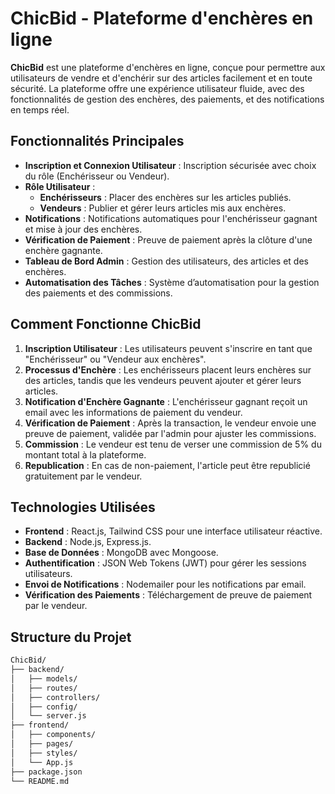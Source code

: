 # ChicBid - Plateforme d'enchères en ligne

**ChicBid** est une plateforme d'enchères en ligne, conçue pour permettre aux utilisateurs de vendre et d'enchérir sur des articles facilement et en toute sécurité. La plateforme offre une expérience utilisateur fluide, avec des fonctionnalités de gestion des enchères, des paiements, et des notifications en temps réel.

## Fonctionnalités Principales

- **Inscription et Connexion Utilisateur** : Inscription sécurisée avec choix du rôle (Enchérisseur ou Vendeur).
- **Rôle Utilisateur** :
  - **Enchérisseurs** : Placer des enchères sur les articles publiés.
  - **Vendeurs** : Publier et gérer leurs articles mis aux enchères.
- **Notifications** : Notifications automatiques pour l'enchérisseur gagnant et mise à jour des enchères.
- **Vérification de Paiement** : Preuve de paiement après la clôture d'une enchère gagnante.
- **Tableau de Bord Admin** : Gestion des utilisateurs, des articles et des enchères.
- **Automatisation des Tâches** : Système d’automatisation pour la gestion des paiements et des commissions.

## Comment Fonctionne ChicBid

1. **Inscription Utilisateur** : Les utilisateurs peuvent s'inscrire en tant que "Enchérisseur" ou "Vendeur aux enchères".
2. **Processus d'Enchère** : Les enchérisseurs placent leurs enchères sur des articles, tandis que les vendeurs peuvent ajouter et gérer leurs articles.
3. **Notification d'Enchère Gagnante** : L'enchérisseur gagnant reçoit un email avec les informations de paiement du vendeur.
4. **Vérification de Paiement** : Après la transaction, le vendeur envoie une preuve de paiement, validée par l'admin pour ajuster les commissions.
5. **Commission** : Le vendeur est tenu de verser une commission de 5% du montant total à la plateforme.
6. **Republication** : En cas de non-paiement, l'article peut être republicié gratuitement par le vendeur.

## Technologies Utilisées

- **Frontend** : React.js, Tailwind CSS pour une interface utilisateur réactive.
- **Backend** : Node.js, Express.js.
- **Base de Données** : MongoDB avec Mongoose.
- **Authentification** : JSON Web Tokens (JWT) pour gérer les sessions utilisateurs.
- **Envoi de Notifications** : Nodemailer pour les notifications par email.
- **Vérification des Paiements** : Téléchargement de preuve de paiement par le vendeur.

## Structure du Projet

```bash
ChicBid/
├── backend/
│   ├── models/
│   ├── routes/
│   ├── controllers/
│   ├── config/
│   └── server.js
├── frontend/
│   ├── components/
│   ├── pages/
│   ├── styles/
│   └── App.js
├── package.json
└── README.md
